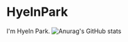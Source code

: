 # HyeInPark
I'm HyeIn Park.
![Anurag's GitHub stats](https://github-readme-stats.vercel.app/api?HyeInPark=anuraghazra&theme=dark&show_icons=true)


